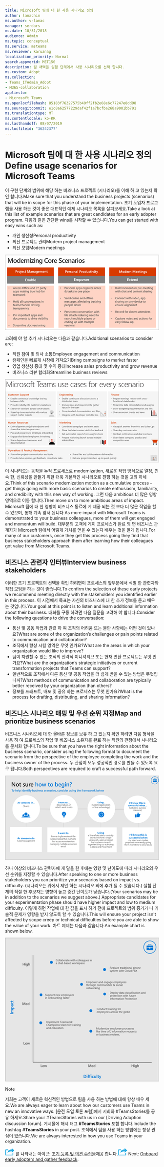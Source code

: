 ```yaml
---
title: Microsoft 팀에 대 한 사용 시나리오 정의
author: lanachin
ms.author: v-lanac
manager: serdars
ms.date: 10/31/2018
audience: Admin
ms.topic: conceptual
ms.service: msteams
ms.reviewer: karuanag
localization_priority: Normal
search.appverid: MET150
description: 팀 채택을 실험 단계에서 사용 시나리오를 선택 합니다.
ms.custom: Adopt
ms.collection:
- Teams_ITAdmin_Adopt
- M365-collaboration
appliesto:
- Microsoft Teams
ms.openlocfilehash: 85183f76327575b40ff2fb2e68e6c77247e8dd98
ms.sourcegitcommit: e1c8a62577229daf42f1a7bcfba268a9001bb791
ms.translationtype: MT
ms.contentlocale: ko-KR
ms.lasthandoff: 08/07/2019
ms.locfileid: "36242377"
---
```

# <a name="define-usage-scenarios-for-microsoft-teams"></a><span data-ttu-id="bb601-103">Microsoft 팀에 대 한 사용 시나리오 정의</span><span class="sxs-lookup"><span data-stu-id="bb601-103">Define usage scenarios for Microsoft Teams</span></span>

<span data-ttu-id="bb601-104">이 구현 단계의 범위에 해당 하는 비즈니스 프로젝트 (시나리오)를 이해 하 고 있는지 확인 합니다.</span><span class="sxs-lookup"><span data-stu-id="bb601-104">Make sure that you understand the business projects (scenarios) that will be in scope for this phase of your implementation.</span></span> <span data-ttu-id="bb601-105">초기 도입자 프로그램을 사용 하는 것이 좋은 대표적인 예제 시나리오 목록을 살펴보세요.</span><span class="sxs-lookup"><span data-stu-id="bb601-105">Take a look at this list of example scenarios that are great candidates for an early adopter program.</span></span> <span data-ttu-id="bb601-106">다음과 같은 간단한 wins를 시작할 수 있습니다.</span><span class="sxs-lookup"><span data-stu-id="bb601-106">You can get started with easy wins such as:</span></span>

- <span data-ttu-id="bb601-107">개인 생산성</span><span class="sxs-lookup"><span data-stu-id="bb601-107">Personal productivity</span></span>
- <span data-ttu-id="bb601-108">최신 프로젝트 관리</span><span class="sxs-lookup"><span data-stu-id="bb601-108">Modern project management</span></span>
- <span data-ttu-id="bb601-109">최신 모임</span><span class="sxs-lookup"><span data-stu-id="bb601-109">Modern meetings</span></span>

![세 가지 핵심 시나리오를 보여 주는 그림](media/teams-adoption-modernizing-core-scenarios.png)

<span data-ttu-id="bb601-111">고려해 야 할 추가 시나리오는 다음과 같습니다.</span><span class="sxs-lookup"><span data-stu-id="bb601-111">Additional scenarios to consider are:</span></span>

- <span data-ttu-id="bb601-112">직원 참여 및 의사 소통</span><span class="sxs-lookup"><span data-stu-id="bb601-112">Employee engagement and communication</span></span>
- <span data-ttu-id="bb601-113">캠페인을 빠르게 시장에 가져오기</span><span class="sxs-lookup"><span data-stu-id="bb601-113">Bring campaigns to market faster</span></span>
- <span data-ttu-id="bb601-114">영업 생산성 증대 및 수익 증대</span><span class="sxs-lookup"><span data-stu-id="bb601-114">Increase sales productivity and grow revenue</span></span>
- <span data-ttu-id="bb601-115">비즈니스 리뷰 합리화</span><span class="sxs-lookup"><span data-stu-id="bb601-115">Streamline business reviews</span></span>

![각 시나리오에 대 한 팀 사용 사례 그림](media/teams-adoption-use-cases.png)

<span data-ttu-id="bb601-117">이 시나리오는 동작을 누적 프로세스로 modernization, 새로운 작업 방식으로 열정, 친숙 한, 신뢰성을 만들기 위한 더욱 기본적인 시나리오로 진행 하는 것을 고려 하세요.</span><span class="sxs-lookup"><span data-stu-id="bb601-117">Think of this scenario modernization motion as a cumulative process – get things going with more basic scenarios to create enthusiasm, familiarity, and credibility with this new way of working.</span></span> <span data-ttu-id="bb601-118">그런 다음 ambitious 더 많은 영향 영역으로 이동 합니다.</span><span class="sxs-lookup"><span data-stu-id="bb601-118">Then move on to more ambitious areas of impact.</span></span> <span data-ttu-id="bb601-119">Microsoft 팀에 대 한 영향이 비즈니스 동료에 게 제공 되는 것 보다 더 많은 작업을 할 수 있으며, 통해 계속 앞서 됩니다.</span><span class="sxs-lookup"><span data-stu-id="bb601-119">As more impact with Microsoft Teams is demonstrated to your business colleagues, more of them will get engaged and momentum will build.</span></span> <span data-ttu-id="bb601-120">대부분의 고객에 게이 프로세스가 완료 되 면 비즈니스 관계자가 Microsoft 팀에서 어떻게 가치를 얻을 수 있는지 배우는 것을 알게 됩니다.</span><span class="sxs-lookup"><span data-stu-id="bb601-120">For many of our customers, once they get this process going they find that business stakeholders approach them after learning how their colleagues got value from Microsoft Teams.</span></span>

## <a name="interview-business-stakeholders"></a><span data-ttu-id="bb601-121">비즈니스 관련자 인터뷰</span><span class="sxs-lookup"><span data-stu-id="bb601-121">Interview business stakeholders</span></span>

<span data-ttu-id="bb601-122">이러한 초기 프로젝트의 선택을 확인 하려면이 프로세스의 앞부분에서 식별 한 관련자와 직접 모임을 하는 것이 좋습니다.</span><span class="sxs-lookup"><span data-stu-id="bb601-122">To confirm the selection of these early projects we recommend meeting directly with the stakeholders you identified earlier in this process.</span></span> <span data-ttu-id="bb601-123">이 시점에서 목표는 자신의 비즈니스에 대 한 추가 정보를 듣고 배우는 것입니다.</span><span class="sxs-lookup"><span data-stu-id="bb601-123">Your goal at this point is to listen and learn additional information about their business.</span></span> <span data-ttu-id="bb601-124">대화를 구동 하려면 다음 질문을 고려해 야 합니다.</span><span class="sxs-lookup"><span data-stu-id="bb601-124">Consider the following questions to drive the conversation:</span></span>

- <span data-ttu-id="bb601-125">통신 및 공동 작업과 관련 하 여 조직의 어려움 또는 불만 사항에는 어떤 것이 있나요?</span><span class="sxs-lookup"><span data-stu-id="bb601-125">What are some of the organization’s challenges or pain points related to communication and collaboration?</span></span>
- <span data-ttu-id="bb601-126">조직에서 향상 시킬 영역은 무엇 인가요?</span><span class="sxs-lookup"><span data-stu-id="bb601-126">What are the areas in which your organization would like to improve?</span></span>
- <span data-ttu-id="bb601-127">팀이 지원할 수 있는 조직의 전략적 이니셔티브 또는 현재 변환 프로젝트는 무엇 인가요?</span><span class="sxs-lookup"><span data-stu-id="bb601-127">What are the organization’s strategic initiatives or current transformation projects that Teams can support?</span></span>
- <span data-ttu-id="bb601-128">일반적으로 조직에서 다른 통신 및 공동 작업을 더 쉽게 받을 수 있는 방법은 무엇입니까?</span><span class="sxs-lookup"><span data-stu-id="bb601-128">What methods of communication and collaboration are typically better received by your organization than others?</span></span>
- <span data-ttu-id="bb601-129">정보를 드래프트, 배포 및 공유 하는 프로세스는 무엇 인가요?</span><span class="sxs-lookup"><span data-stu-id="bb601-129">What is the process for drafting, distributing, and sharing information?</span></span>

## <a name="map-and-prioritize-business-scenarios"></a><span data-ttu-id="bb601-130">비즈니스 시나리오 매핑 및 우선 순위 지정</span><span class="sxs-lookup"><span data-stu-id="bb601-130">Map and prioritize business scenarios</span></span>

<span data-ttu-id="bb601-131">비즈니스 시나리오에 대 한 올바른 정보를 보유 하 고 있는지 확인 하려면 다음 형식을 사용 하 여 프로세스의 작업 및 비즈니스 소유자를 완료 하는 직원의 관점에서 시나리오를 문서화 합니다.</span><span class="sxs-lookup"><span data-stu-id="bb601-131">To be sure that you have the right information about the business scenario, consider using the following format to document the scenario from the perspective of the employee completing the work and the business owner of the process.</span></span> <span data-ttu-id="bb601-132">두 관점이 모두 성공적인 경로를 만들 수 있도록 요구 됩니다.</span><span class="sxs-lookup"><span data-stu-id="bb601-132">Both perspectives are required to craft a successful path forward.</span></span>

![시나리오를 식별 하는 프레임 워크의 그림](media/teams-adoption-identify-scenarios.png)

<span data-ttu-id="bb601-134">하나 이상의 비즈니스 관련자에 게 말을 한 후에는 영향 및 난이도에 따라 시나리오의 우선 순위를 지정할 수 있습니다.</span><span class="sxs-lookup"><span data-stu-id="bb601-134">After speaking to one or more business stakeholders you can prioritize your scenarios based on impact vs. difficulty.</span></span> <span data-ttu-id="bb601-135">(시나리오는 위에서 제안 하는 시나리오 외에 추가 될 수 있습니다.) 실험 단계의 적절 한 후보자는 영향이 높고 중간 난이도가 낮습니다.</span><span class="sxs-lookup"><span data-stu-id="bb601-135">(Your scenarios may be in addition to the scenarios we suggest above.) Appropriate candidates for your experimentation phase should have higher impact and low to medium difficulty.</span></span> <span data-ttu-id="bb601-136">이렇게 하면 작업에 대 한 값을 표시 하기 전에 프로젝트의 범위 증가가 나 기술적 문제가 영향을 받지 않도록 할 수 있습니다.</span><span class="sxs-lookup"><span data-stu-id="bb601-136">This will ensure your project isn't affected by scope creep or technical difficulties before you are able to show the value of your work.</span></span> <span data-ttu-id="bb601-137">차트 예제는 다음과 같습니다.</span><span class="sxs-lookup"><span data-stu-id="bb601-137">An example chart is shown below.</span></span>

![시나리오 영향 및 난이도를 보여 주는 그림](media/teams-adoption-impact-difficulty.png)

> [!Note]
> <span data-ttu-id="bb601-139">저희는 고객이 새로운 혁신적인 방법으로 팀을 사용 하는 방법에 대해 항상 배우 세요.</span><span class="sxs-lookup"><span data-stu-id="bb601-139">We are always eager to learn about how our customers use Teams in new an innovative ways.</span></span> <span data-ttu-id="bb601-140">[운전 도입 토론 포럼]에서 저희와 #TeamsStories를 공유 하세요.</span><span class="sxs-lookup"><span data-stu-id="bb601-140">Share your #TeamsStories with us in our [Driving Adoption discussion forum].</span></span> <span data-ttu-id="bb601-141">게시물에 해시 태그 **#TeamsStories** 포함 합니다.</span><span class="sxs-lookup"><span data-stu-id="bb601-141">Include the hashtag **#TeamsStories** in your post.</span></span> <span data-ttu-id="bb601-142">조직에서 팀을 사용 하는 방법에는 항상 관심이 있습니다.</span><span class="sxs-lookup"><span data-stu-id="bb601-142">We are always interested in how you use Teams in your organization.</span></span>

<span data-ttu-id="bb601-143">![초기에 다음 단계](media/teams-adoption-next-icon.png) 를 나타내는 아이콘: [조기 등록 및 의견 수집을](teams-adoption-onboard-early-adopters.md)제공 합니다.</span><span class="sxs-lookup"><span data-stu-id="bb601-143">![An icon representing the next step](media/teams-adoption-next-icon.png) Next: [Onboard early adopters and gather feedback](teams-adoption-onboard-early-adopters.md).</span></span>
